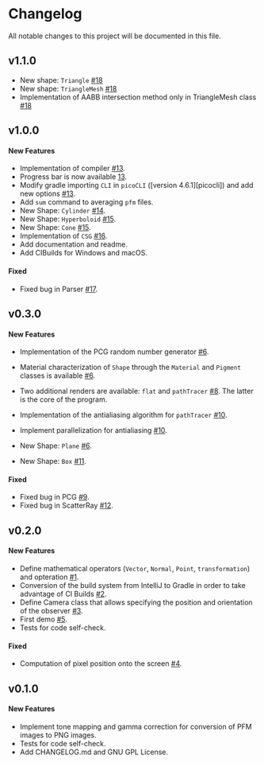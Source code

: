 # Changelog
All notable changes to this project will be documented in this file.

## v1.1.0
- New shape: `Triangle` [#18](https://github.com/matteopicciolini/JTracer/pull/18)
- New shape: `TriangleMesh` [#18](https://github.com/matteopicciolini/JTracer/pull/18)
- Implementation of AABB intersection method only in TriangleMesh class [#18](https://github.com/matteopicciolini/JTracer/pull/18)

## v1.0.0
#### New Features
- Implementation of compiler [#13](https://github.com/matteopicciolini/ray_tracing/pull/13).
- Progress bar is now available [13](https://github.com/matteopicciolini/ray_tracing/pull/13).
- Modify gradle importing `CLI` in `picoCLI` ([version 4.6.1][picocli]) and add new options [#13](https://github.com/matteopicciolini/ray_tracing/pull/13).
- Add `sum` command to averaging `pfm` files.
- New Shape: `Cylinder` [#14](https://github.com/matteopicciolini/ray_tracing/pull/14).
- New Shape: `Hyperboloid` [#15](https://github.com/matteopicciolini/ray_tracing/pull/15).
- New Shape: `Cone` [#15](https://github.com/matteopicciolini/ray_tracing/pull/15).
- Implementation of `CSG` [#16](https://github.com/matteopicciolini/ray_tracing/pull/16).
- Add documentation and readme.
- Add CIBuilds for Windows and macOS.


#### Fixed
- Fixed bug in Parser [#17](https://github.com/matteopicciolini/ray_tracing/issues/17).

## v0.3.0
#### New Features
- Implementation of the PCG random number generator [#6](https://github.com/matteopicciolini/ray_tracing/pull/6).
- Material characterization of `Shape` through the `Material` and `Pigment` classes is available [#6](https://github.com/matteopicciolini/ray_tracing/pull/6).

- Two additional renders are available: `flat` and `pathTracer` [#8](https://github.com/matteopicciolini/ray_tracing/pull/8). The latter is the core of the program.
- Implementation of the antialiasing algorithm for `pathTracer` [#10](https://github.com/matteopicciolini/ray_tracing/pull/10).
- Implement parallelization for antialiasing [#10](https://github.com/matteopicciolini/ray_tracing/pull/10).
- New Shape: `Plane` [#6](https://github.com/matteopicciolini/ray_tracing/pull/6).
- New Shape: `Box` [#11](https://github.com/matteopicciolini/ray_tracing/pull/11).

#### Fixed
- Fixed bug in PCG [#9](https://github.com/matteopicciolini/ray_tracing/issues/9).
- Fixed bug in ScatterRay [#12](https://github.com/matteopicciolini/ray_tracing/issues/12).

## v0.2.0
#### New Features
- Define mathematical operators (`Vector`, `Normal`, `Point`, `transformation`) and opteration [#1](https://github.com/matteopicciolini/ray_tracing/pull/1).
- Conversion of the build system from IntelliJ to Gradle in order to take advantage of CI Builds [#2](https://github.com/matteopicciolini/ray_tracing/pull/2).
- Define Camera class that allows specifying the position and orientation of the observer [#3](https://github.com/matteopicciolini/ray_tracing/pull/3).
- First demo [#5](https://github.com/matteopicciolini/ray_tracing/pull/5).
- Tests for code self-check.

#### Fixed
- Computation of pixel position onto the screen [#4](https://github.com/matteopicciolini/ray_tracing/pull/4).

## v0.1.0
#### New Features
- Implement tone mapping and gamma correction for conversion of PFM images to PNG images.
- Tests for code self-check.
- Add CHANGELOG.md and GNU GPL License.


